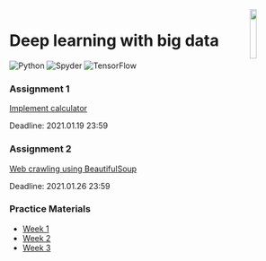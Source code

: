 <img src="https://cdn.svgporn.com/logos/tensorflow.svg" align="right" width="15%"/>

# Deep learning with big data

![Python](https://img.shields.io/badge/Python-3.8.5-blue?logo=python)
![Spyder](https://img.shields.io/badge/Spyder-4.2.0-green?logo=anaconda)
![TensorFlow](https://img.shields.io/badge/TensorFlow-2.3-orange?logo=tensorflow)

### Assignment 1
[Implement calculator](https://github.com/Dadajon/dl-with-big-data/tree/main/assignments/assignment1)

Deadline: 2021.01.19 23:59

### Assignment 2
[Web crawling using BeautifulSoup](https://www.notion.so/Assignment-2-8cb82cf56e62414d84218230591c2bb8)

Deadline: 2021.01.26 23:59

### Practice Materials
- [Week 1](https://github.com/Dadajon/dl-with-big-data/blob/main/practice/week1/)
- [Week 2](https://github.com/Dadajon/dl-with-big-data/blob/main/practice/week2/)
- [Week 3](https://github.com/Dadajon/dl-with-big-data/blob/main/practice/week3/)